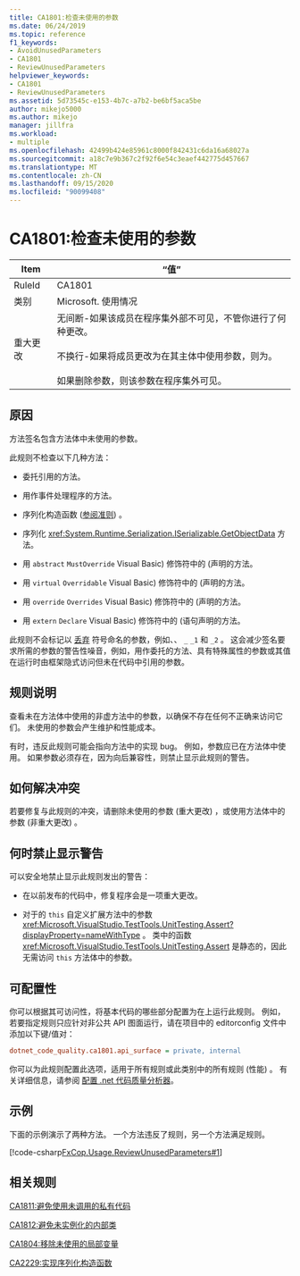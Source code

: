 ```yaml
---
title: CA1801:检查未使用的参数
ms.date: 06/24/2019
ms.topic: reference
f1_keywords:
- AvoidUnusedParameters
- CA1801
- ReviewUnusedParameters
helpviewer_keywords:
- CA1801
- ReviewUnusedParameters
ms.assetid: 5d73545c-e153-4b7c-a7b2-be6bf5aca5be
author: mikejo5000
ms.author: mikejo
manager: jillfra
ms.workload:
- multiple
ms.openlocfilehash: 42499b424e85961c8000f842431c6da16a68027a
ms.sourcegitcommit: a18c7e9b367c2f92f6e54c3eaef442775d457667
ms.translationtype: MT
ms.contentlocale: zh-CN
ms.lasthandoff: 09/15/2020
ms.locfileid: "90099408"
---
```

# <a name="ca1801-review-unused-parameters"></a>CA1801:检查未使用的参数

|Item|“值”|
|-|-|
|RuleId|CA1801|
|类别|Microsoft. 使用情况|
|重大更改|无间断-如果该成员在程序集外部不可见，不管你进行了何种更改。<br /><br /> 不换行-如果将成员更改为在其主体中使用参数，则为。<br /><br /> 如果删除参数，则该参数在程序集外可见。|

## <a name="cause"></a>原因

方法签名包含方法体中未使用的参数。

此规则不检查以下几种方法：

- 委托引用的方法。

- 用作事件处理程序的方法。

- 序列化构造函数 ([参阅准则](/dotnet/standard/serialization/serialization-guidelines#supporting-runtime-serialization)) 。

- 序列化 <xref:System.Runtime.Serialization.ISerializable.GetObjectData> 方法。

- 用 `abstract` `MustOverride` Visual Basic) 修饰符中的 (声明的方法。

- 用 `virtual` `Overridable` Visual Basic) 修饰符中的 (声明的方法。

- 用 `override` `Overrides` Visual Basic) 修饰符中的 (声明的方法。

- 用 `extern` `Declare` Visual Basic) 修饰符中的 (语句声明的方法。

此规则不会标记以 [丢弃](/dotnet/csharp/discards) 符号命名的参数，例如、、 `_` `_1` 和 `_2` 。 这会减少签名要求所需的参数的警告性噪音，例如，用作委托的方法、具有特殊属性的参数或其值在运行时由框架隐式访问但未在代码中引用的参数。

## <a name="rule-description"></a>规则说明

查看未在方法体中使用的非虚方法中的参数，以确保不存在任何不正确来访问它们。 未使用的参数会产生维护和性能成本。

有时，违反此规则可能会指向方法中的实现 bug。 例如，参数应已在方法体中使用。 如果参数必须存在，因为向后兼容性，则禁止显示此规则的警告。

## <a name="how-to-fix-violations"></a>如何解决冲突

若要修复与此规则的冲突，请删除未使用的参数 (重大更改) ，或使用方法体中的参数 (非重大更改) 。

## <a name="when-to-suppress-warnings"></a>何时禁止显示警告

可以安全地禁止显示此规则发出的警告：

- 在以前发布的代码中，修复程序会是一项重大更改。

- 对于的 `this` 自定义扩展方法中的参数 <xref:Microsoft.VisualStudio.TestTools.UnitTesting.Assert?displayProperty=nameWithType> 。 类中的函数 <xref:Microsoft.VisualStudio.TestTools.UnitTesting.Assert> 是静态的，因此无需访问 `this` 方法体中的参数。

## <a name="configurability"></a>可配置性

你可以根据其可访问性，将基本代码的哪些部分配置为在上运行此规则。 例如，若要指定规则只应针对非公共 API 图面运行，请在项目中的 editorconfig 文件中添加以下键/值对：

```ini
dotnet_code_quality.ca1801.api_surface = private, internal
```

你可以为此规则配置此选项，适用于所有规则或此类别中的所有规则 (性能) 。 有关详细信息，请参阅 [配置 .net 代码质量分析器](configure-fxcop-analyzers.md)。

## <a name="example"></a>示例

下面的示例演示了两种方法。 一个方法违反了规则，另一个方法满足规则。

[!code-csharp[FxCop.Usage.ReviewUnusedParameters#1](../code-quality/codesnippet/CSharp/ca1801-review-unused-parameters_1.cs)]

## <a name="related-rules"></a>相关规则

[CA1811:避免使用未调用的私有代码](../code-quality/ca1811.md)

[CA1812:避免未实例化的内部类](../code-quality/ca1812.md)

[CA1804:移除未使用的局部变量](../code-quality/ca1804.md)

[CA2229:实现序列化构造函数](../code-quality/ca2229.md)
